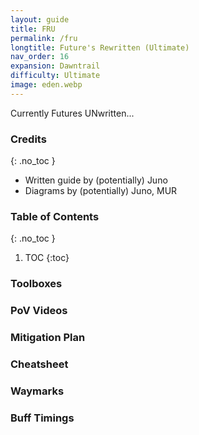 ```yaml
---
layout: guide
title: FRU
permalink: /fru
longtitle: Future's Rewritten (Ultimate)
nav_order: 16
expansion: Dawntrail
difficulty: Ultimate
image: eden.webp
---
```


Currently Futures UNwritten...

### Credits
{: .no_toc }
- Written guide by (potentially) Juno
- Diagrams by (potentially) Juno, MUR

### Table of Contents
{: .no_toc }

1. TOC
{:toc}

### Toolboxes

### PoV Videos

### Mitigation Plan

### Cheatsheet

### Waymarks

### Buff Timings
